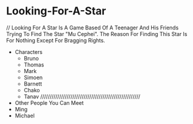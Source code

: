 # Looking-For-A-Star
// Looking For A Star Is A Game Based Of A Teenager And His Friends Trying To Find The Star "Mu Cephei". The Reason For Finding This Star Is For Nothing Except For Bragging Rights.

- Characters
  - Bruno
  - Thomas 
  - Mark
  - Simoen
  - Barnett
  - Chako
  - Tanav
 /////////////////////////////////////////////////////
 - Other People You Can Meet
  - Ming
  - Michael
